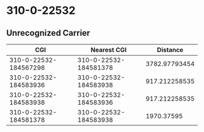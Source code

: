 # 310-0-22532
## Unrecognized Carrier


| CGI | Nearest CGI | Distance |
|-----|-------------|----------|
| 310-0-22532-184567298 | 310-0-22532-184581378 | 3782.97793454 |
| 310-0-22532-184583936 | 310-0-22532-184583938 | 917.212258535 |
| 310-0-22532-184583938 | 310-0-22532-184583936 | 917.212258535 |
| 310-0-22532-184581378 | 310-0-22532-184583938 | 1970.37595 |
